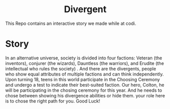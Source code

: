 <h1
 align="center"><b>Divergent</b>
</h1>
This Repo contains an interactive story we made while at codi.

# Story
In an alternative universe, society is divided into four factions: Veteran (the inventors), conjurer (the wizards), Dauntless (the warriors), and Erudite (the intellectual who rules the society) . And there are the divergents, people who show equal attributes of multiple factions and can think independently.
Upon turning 18, teens in this world participate in the Choosing Ceremony and undergo a test to indicate their best-suited faction.
Our hero, Colton, he will be participating in the chosing ceremony for this year. And he needs to chose between showing his divergence abilities or hide them.
your role here is to chose the right path for you. 
Good Luck!
